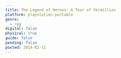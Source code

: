 ```yaml
---
title: The Legend of Heroes: A Tear of Vermillion
platform: playstation-portable
genre:
  - rpg
digital: false
physical: true
guide: false
pending: false
posted: 2014-02-11
---
```

